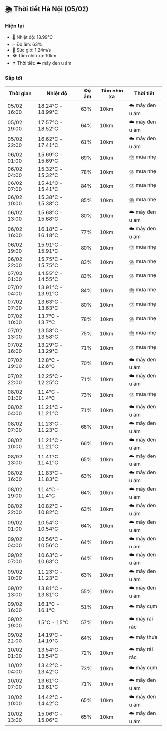 ## 🌦️ Thời tiết Hà Nội (05/02)

### Hiện tại

- 🌡️ Nhiệt độ: 18.99℃
- 💦 Độ ẩm: 63%
- 💨 Sức gió: 1.24m/s
- 👁️ Tầm nhìn xa: 10km
- ☂️ Thời tiết: ☁️ mây đen u ám

### Sắp tới

| Thời gian | Nhiệt độ | Độ ẩm | Tầm nhìn xa | Thời tiết |
| --- | --- | --- | --- | --- |
| 05/02 16:00 | 18.24℃ - 18.99℃ | 63% | 10km | ☁️ mây đen u ám |
| 05/02 19:00 | 17.57℃ - 18.52℃ | 64% | 10km | ☁️ mây đen u ám |
| 05/02 22:00 | 16.62℃ - 17.41℃ | 61% | 10km | ☁️ mây đen u ám |
| 06/02 01:00 | 15.69℃ - 15.69℃ | 69% | 10km | ⛈️ mưa nhẹ |
| 06/02 04:00 | 15.32℃ - 15.32℃ | 78% | 10km | ⛈️ mưa nhẹ |
| 06/02 07:00 | 15.41℃ - 15.41℃ | 84% | 10km | ⛈️ mưa nhẹ |
| 06/02 10:00 | 15.38℃ - 15.38℃ | 85% | 10km | ⛈️ mưa nhẹ |
| 06/02 13:00 | 15.68℃ - 15.68℃ | 80% | 10km | ☁️ mây đen u ám |
| 06/02 16:00 | 16.18℃ - 16.18℃ | 77% | 10km | ☁️ mây đen u ám |
| 06/02 19:00 | 15.91℃ - 15.91℃ | 80% | 10km | ⛈️ mưa nhẹ |
| 06/02 22:00 | 15.75℃ - 15.75℃ | 83% | 10km | ⛈️ mưa nhẹ |
| 07/02 01:00 | 14.55℃ - 14.55℃ | 83% | 10km | ⛈️ mưa nhẹ |
| 07/02 04:00 | 13.91℃ - 13.91℃ | 84% | 10km | ⛈️ mưa nhẹ |
| 07/02 07:00 | 13.63℃ - 13.63℃ | 80% | 10km | ⛈️ mưa nhẹ |
| 07/02 10:00 | 13.7℃ - 13.7℃ | 78% | 10km | ⛈️ mưa nhẹ |
| 07/02 13:00 | 13.58℃ - 13.58℃ | 75% | 10km | ⛈️ mưa nhẹ |
| 07/02 16:00 | 13.29℃ - 13.29℃ | 71% | 10km | ⛈️ mưa nhẹ |
| 07/02 19:00 | 12.8℃ - 12.8℃ | 70% | 10km | ☁️ mây đen u ám |
| 07/02 22:00 | 12.25℃ - 12.25℃ | 71% | 10km | ☁️ mây đen u ám |
| 08/02 01:00 | 11.4℃ - 11.4℃ | 73% | 10km | ⛈️ mưa nhẹ |
| 08/02 04:00 | 11.21℃ - 11.21℃ | 71% | 10km | ☁️ mây đen u ám |
| 08/02 07:00 | 11.23℃ - 11.23℃ | 68% | 10km | ☁️ mây đen u ám |
| 08/02 10:00 | 11.21℃ - 11.21℃ | 66% | 10km | ☁️ mây đen u ám |
| 08/02 13:00 | 11.41℃ - 11.41℃ | 65% | 10km | ☁️ mây đen u ám |
| 08/02 16:00 | 11.83℃ - 11.83℃ | 63% | 10km | ☁️ mây đen u ám |
| 08/02 19:00 | 11.4℃ - 11.4℃ | 64% | 10km | ☁️ mây đen u ám |
| 08/02 22:00 | 10.82℃ - 10.82℃ | 63% | 10km | ☁️ mây đen u ám |
| 09/02 01:00 | 10.54℃ - 10.54℃ | 64% | 10km | ☁️ mây đen u ám |
| 09/02 04:00 | 10.56℃ - 10.56℃ | 64% | 10km | ☁️ mây đen u ám |
| 09/02 07:00 | 10.63℃ - 10.63℃ | 64% | 10km | ☁️ mây đen u ám |
| 09/02 10:00 | 11.23℃ - 11.23℃ | 63% | 10km | ☁️ mây đen u ám |
| 09/02 13:00 | 13.81℃ - 13.81℃ | 55% | 10km | ☁️ mây đen u ám |
| 09/02 16:00 | 16.1℃ - 16.1℃ | 51% | 10km | ☁️ mây cụm |
| 09/02 19:00 | 15℃ - 15℃ | 57% | 10km | ☁️ mây rải rác |
| 09/02 22:00 | 14.19℃ - 14.19℃ | 64% | 10km | ☁️ mây thưa |
| 10/02 01:00 | 13.54℃ - 13.54℃ | 72% | 10km | ☁️ mây rải rác |
| 10/02 04:00 | 13.42℃ - 13.42℃ | 73% | 10km | ☁️ mây cụm |
| 10/02 07:00 | 13.61℃ - 13.61℃ | 71% | 10km | ☁️ mây đen u ám |
| 10/02 10:00 | 14.42℃ - 14.42℃ | 65% | 10km | ☁️ mây đen u ám |
| 10/02 13:00 | 15.06℃ - 15.06℃ | 65% | 10km | ☁️ mây đen u ám |
